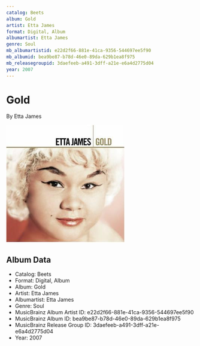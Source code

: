 ```yaml
---
catalog: Beets
album: Gold
artist: Etta James
format: Digital, Album
albumartist: Etta James
genre: Soul
mb_albumartistid: e22d2f66-881e-41ca-9356-544697ee5f90
mb_albumid: bea9be87-b78d-46e0-89da-629b1ea8f975
mb_releasegroupid: 3daefeeb-a491-3dff-a21e-e6a4d2775d04
year: 2007
---
```


# Gold

By Etta James

![](../../assets/beetscovers/Etta_James-Gold.jpg)

## Album Data

- Catalog: Beets
- Format: Digital, Album
- Album: Gold
- Artist: Etta James
- Albumartist: Etta James
- Genre: Soul
- MusicBrainz Album Artist ID: e22d2f66-881e-41ca-9356-544697ee5f90
- MusicBrainz Album ID: bea9be87-b78d-46e0-89da-629b1ea8f975
- MusicBrainz Release Group ID: 3daefeeb-a491-3dff-a21e-e6a4d2775d04
- Year: 2007

